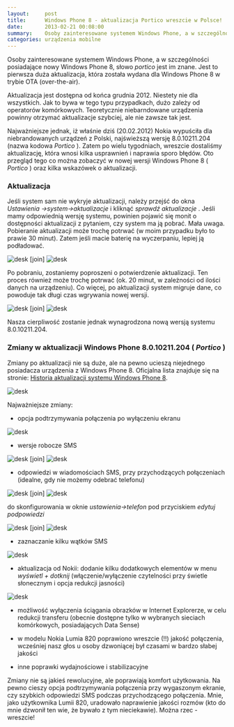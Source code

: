 ```yaml
---
layout:     post
title:      Windows Phone 8 - aktualizacja Portico wreszcie w Polsce!
date:       2013-02-21 00:08:00
summary:    Osoby zainteresowane systemem Windows Phone, a w szczególności posiadające nowy Windows Phone 8, słowo portico jest im znane. Jest to pierwsza duża aktualizacja, która została wydana dla Windows Phone 8 w trybie OTA (over-the-air). Aktualizacja jest dostępna od końca grudnia 2012. Niestety nie dla wszystkich. Jak to bywa w tego typu przypadkach, dużo zależy od operatorów komórkowych. Teoretycznie ...
categories: urządzenia mobilne
---
```




Osoby zainteresowane systemem Windows Phone, a w szczególności posiadające nowy Windows Phone 8, słowo  *portico*  jest im znane. Jest to pierwsza duża aktualizacja, która została wydana dla Windows Phone 8 w trybie OTA (over-the-air). 

Aktualizacja jest dostępna od końca grudnia 2012. Niestety nie dla wszystkich. Jak to bywa w tego typu przypadkach, dużo zależy od operatorów komórkowych. Teoretycznie niebarndowane urządzenia powinny otrzymać aktualizacje szybciej, ale nie zawsze tak jest.

Najważniejsze jednak, iż właśnie dziś (20.02.2012) Nokia wypuściła dla niebrandowanych urządzeń z Polski, najświeższą wersję 8.0.10211.204 (nazwa kodowa  *Portico* ). Zatem po wielu tygodniach, wreszcie dostaliśmy aktualizację, która wnosi kilka usprawnień i naprawia sporo błędów. Oto przegląd tego co można zobaczyć w nowej wersji Windows Phone 8 ( *Portico* ) oraz kilka wskazówek o aktualizacji.


### Aktualizacja


Jeśli system sam nie wykryje aktualizacji, należy przejść do okna  *Ustawienia ->system->aktualizacje*  i kliknąć  *sprawdź aktualizacje* . Jeśli mamy odpowiednią wersję systemu, powinien pojawić się monit o dostępności aktualizacji z pytaniem, czy system ma ją pobrać. Mała uwaga. Pobieranie aktualizacji może trochę potrwać (w moim przypadku było to prawie 30 minut). Zatem jeśli macie baterię na wyczerpaniu, lepiej ją podładować.



![desk](https://raw.githubusercontent.com/djfoxer/djfoxer.github.io/master/_img/2013-2-21-_102_/g_-_288x192_-_-_39388x20130220233121_0.jpg)
[join]
![desk](https://raw.githubusercontent.com/djfoxer/djfoxer.github.io/master/_img/2013-2-21-_102_/g_-_288x192_-_-_39388x20130220233155_0.jpg)


Po pobraniu, zostaniemy poproszeni o potwierdzenie aktualizacji. Ten proces również może trochę potrwać (ok. 20 minut, w zależności od ilości danych na urządzeniu). Co więcej, po aktualizacji system migruje dane, co powoduje tak długi czas wgrywania nowej wersji.


![desk](https://raw.githubusercontent.com/djfoxer/djfoxer.github.io/master/_img/2013-2-21-_102_/g_-_288x192_-_-_39388x20130220233158_0.jpg)
[join]
![desk](https://raw.githubusercontent.com/djfoxer/djfoxer.github.io/master/_img/2013-2-21-_102_/g_-_288x192_-_-_39388x20130220233202_0.jpg)


Nasza cierpliwość zostanie jednak wynagrodzona nową wersją systemu 8.0.10211.204.


### Zmiany w aktualizacji Windows Phone 8.0.10211.204 ( *Portico* )


Zmiany po aktualizacji nie są duże, ale na pewno ucieszą niejednego posiadacza urządzenia z Windows Phone 8. Oficjalna lista znajduje się na stronie: [Historia aktualizacji systemu Windows Phone 8](http://www.windowsphone.com/pl-pl/how-to/wp8/basics/windows-phone-8-update-history).


![desk](https://raw.githubusercontent.com/djfoxer/djfoxer.github.io/master/_img/2013-2-21-_102_/g_-_608x405_-_-_39388x20130220233212_0.jpg)


Najważniejsze zmiany:


  * opcja podtrzymywania połączenia po wyłączeniu ekranu


![desk](https://raw.githubusercontent.com/djfoxer/djfoxer.github.io/master/_img/2013-2-21-_102_/g_-_608x405_-_-_39388x20130220233222_0.jpg)





  * wersje robocze SMS

![desk](https://raw.githubusercontent.com/djfoxer/djfoxer.github.io/master/_img/2013-2-21-_102_/g_-_288x192_-_-_39388x20130220233139_0.jpg)
[join]
![desk](https://raw.githubusercontent.com/djfoxer/djfoxer.github.io/master/_img/2013-2-21-_102_/g_-_288x192_-_-_39388x20130220233143_0.jpg)




  * odpowiedzi w wiadomościach SMS, przy przychodzących połączeniach (idealne, gdy nie możemy odebrać telefonu)

![desk](https://raw.githubusercontent.com/djfoxer/djfoxer.github.io/master/_img/2013-2-21-_102_/g_-_288x192_-_-_39388x20130220233125_0.jpg)
[join]
![desk](https://raw.githubusercontent.com/djfoxer/djfoxer.github.io/master/_img/2013-2-21-_102_/g_-_288x192_-_-_39388x20130220233129_0.jpg)

do skonfigurowania w oknie  *ustawienia->telefon*  pod przyciskiem  *edytuj podpowiedzi* 

![desk](https://raw.githubusercontent.com/djfoxer/djfoxer.github.io/master/_img/2013-2-21-_102_/g_-_288x192_-_-_39388x20130220233147_0.jpg)
[join]
![desk](https://raw.githubusercontent.com/djfoxer/djfoxer.github.io/master/_img/2013-2-21-_102_/g_-_288x192_-_-_39388x20130220233150_0.jpg)





  * zaznaczanie kilku wątków SMS

![desk](https://raw.githubusercontent.com/djfoxer/djfoxer.github.io/master/_img/2013-2-21-_102_/g_-_608x405_-_-_39388x20130220233217_0.jpg)





  * aktualizacja od Nokii: dodanie kilku dodatkowych elementów w menu  *wyświetl + dotknij*  (włączenie/wyłączenie czytelności przy świetle słonecznym i opcja redukcji jasności)

![desk](https://raw.githubusercontent.com/djfoxer/djfoxer.github.io/master/_img/2013-2-21-_102_/g_-_608x405_-_-_39388x20130220233227_0.jpg)




  * możliwość wyłączenia ściągania obrazków w Internet Explorerze, w celu redukcji transferu (obecnie dostępne tylko w wybranych sieciach komórkowych, posiadających Data Sense)


  * w modelu Nokia Lumia 820 poprawiono wreszcie (!!) jakość połączenia, wcześniej nasz głos u osoby dzwoniącej był czasami w bardzo słabej jakości


  * inne poprawki wydajnościowe i stabilizacyjne




Zmiany nie są jakieś rewolucyjne, ale poprawiają komfort użytkowania. Na pewno cieszy opcja podtrzymywania połączenia przy wygaszonym ekranie, czy szybkich odpowiedzi SMS podczas przychodzącego połączenia. Mnie, jako użytkownika Lumii 820, uradowało naprawienie jakości rozmów (kto do mnie dzwonił ten wie, że bywało z tym nieciekawie). Można rzec - wreszcie! 